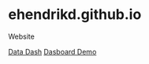 # ehendrikd.github.io
Website

[Data Dash](Adaptronic-e420d-ESP32-Data-Dash/dash/html)
[Dasboard Demo](dashboard-demo)
